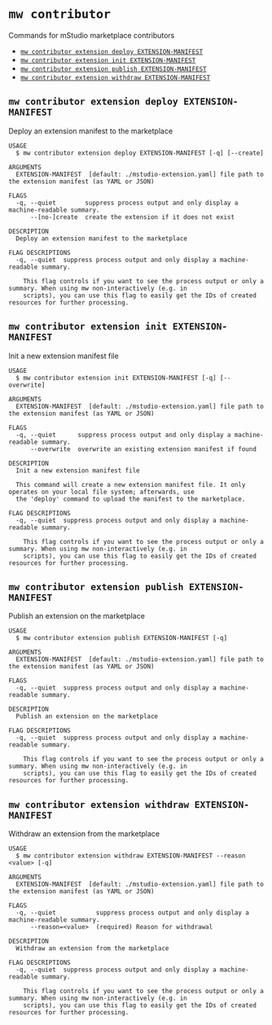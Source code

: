 `mw contributor`
================

Commands for mStudio marketplace contributors

* [`mw contributor extension deploy EXTENSION-MANIFEST`](#mw-contributor-extension-deploy-extension-manifest)
* [`mw contributor extension init EXTENSION-MANIFEST`](#mw-contributor-extension-init-extension-manifest)
* [`mw contributor extension publish EXTENSION-MANIFEST`](#mw-contributor-extension-publish-extension-manifest)
* [`mw contributor extension withdraw EXTENSION-MANIFEST`](#mw-contributor-extension-withdraw-extension-manifest)

## `mw contributor extension deploy EXTENSION-MANIFEST`

Deploy an extension manifest to the marketplace

```
USAGE
  $ mw contributor extension deploy EXTENSION-MANIFEST [-q] [--create]

ARGUMENTS
  EXTENSION-MANIFEST  [default: ./mstudio-extension.yaml] file path to the extension manifest (as YAML or JSON)

FLAGS
  -q, --quiet        suppress process output and only display a machine-readable summary.
      --[no-]create  create the extension if it does not exist

DESCRIPTION
  Deploy an extension manifest to the marketplace

FLAG DESCRIPTIONS
  -q, --quiet  suppress process output and only display a machine-readable summary.

    This flag controls if you want to see the process output or only a summary. When using mw non-interactively (e.g. in
    scripts), you can use this flag to easily get the IDs of created resources for further processing.
```

## `mw contributor extension init EXTENSION-MANIFEST`

Init a new extension manifest file

```
USAGE
  $ mw contributor extension init EXTENSION-MANIFEST [-q] [--overwrite]

ARGUMENTS
  EXTENSION-MANIFEST  [default: ./mstudio-extension.yaml] file path to the extension manifest (as YAML or JSON)

FLAGS
  -q, --quiet      suppress process output and only display a machine-readable summary.
      --overwrite  overwrite an existing extension manifest if found

DESCRIPTION
  Init a new extension manifest file

  This command will create a new extension manifest file. It only operates on your local file system; afterwards, use
  the 'deploy' command to upload the manifest to the marketplace.

FLAG DESCRIPTIONS
  -q, --quiet  suppress process output and only display a machine-readable summary.

    This flag controls if you want to see the process output or only a summary. When using mw non-interactively (e.g. in
    scripts), you can use this flag to easily get the IDs of created resources for further processing.
```

## `mw contributor extension publish EXTENSION-MANIFEST`

Publish an extension on the marketplace

```
USAGE
  $ mw contributor extension publish EXTENSION-MANIFEST [-q]

ARGUMENTS
  EXTENSION-MANIFEST  [default: ./mstudio-extension.yaml] file path to the extension manifest (as YAML or JSON)

FLAGS
  -q, --quiet  suppress process output and only display a machine-readable summary.

DESCRIPTION
  Publish an extension on the marketplace

FLAG DESCRIPTIONS
  -q, --quiet  suppress process output and only display a machine-readable summary.

    This flag controls if you want to see the process output or only a summary. When using mw non-interactively (e.g. in
    scripts), you can use this flag to easily get the IDs of created resources for further processing.
```

## `mw contributor extension withdraw EXTENSION-MANIFEST`

Withdraw an extension from the marketplace

```
USAGE
  $ mw contributor extension withdraw EXTENSION-MANIFEST --reason <value> [-q]

ARGUMENTS
  EXTENSION-MANIFEST  [default: ./mstudio-extension.yaml] file path to the extension manifest (as YAML or JSON)

FLAGS
  -q, --quiet           suppress process output and only display a machine-readable summary.
      --reason=<value>  (required) Reason for withdrawal

DESCRIPTION
  Withdraw an extension from the marketplace

FLAG DESCRIPTIONS
  -q, --quiet  suppress process output and only display a machine-readable summary.

    This flag controls if you want to see the process output or only a summary. When using mw non-interactively (e.g. in
    scripts), you can use this flag to easily get the IDs of created resources for further processing.
```
